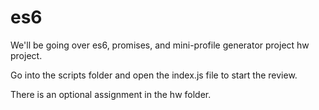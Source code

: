 # es6
We'll be going over es6, promises, and mini-profile generator project hw project.

Go into the scripts folder and open the index.js file to start the review.

There is an optional assignment in the hw folder.
